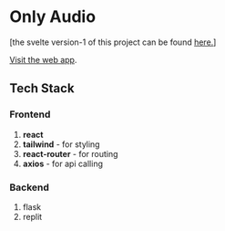 # **Only Audio**
[the svelte version-1 of this project can be found [here.](https://github.com/aditya-gupta-dev/onlyaudio-frontend)]

[Visit the web app](https://onlyaudio-adityaguptadev.netlify.app/).

## **Tech Stack**

### **Frontend**
1. **react**
2. **tailwind** - for styling
3. **react-router** - for routing
4. **axios** - for api calling

### **Backend**
1. flask
2. replit

